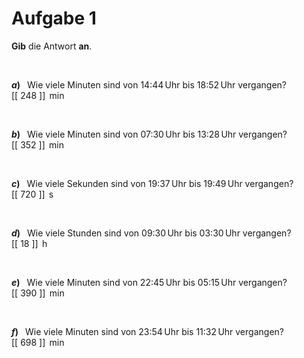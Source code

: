 <!--
version:  0.0.1

language: de

@style
input {
    text-align: center;
}

.flex-container {
    display: flex;
    flex-wrap: wrap;
    align-items: stretch;
    gap: 20px;
}

.flex-child {
    flex: 1;
    min-width: 350px;
    margin-right: 20px;
}

@media (max-width: 400px) {
    .flex-child {
        flex: 100%;
        margin-right: 0;
    }
}
@end

formula: \carry   \textcolor{red}{\scriptsize #1}
formula: \digit   \rlap{\carry{#1}}\phantom{#2}#2
formula: \permil  \text{‰}

import: https://raw.githubusercontent.com/liaTemplates/algebrite/master/README.md
import: https://raw.githubusercontent.com/LiaTemplates/Tikz-Jax/main/README.md

script: https://cdn.jsdelivr.net/gh/LiaTemplates/Tikz-Jax@main/dist/index.js

@round
<script>
  let value = `@input`;
  if (value.startsWith("@")) {
    ""
  } else {
    value = JSON.parse(value);
    value = value[0]
    value = value.replace(/,/g, ".");
    value = parseFloat(value);
    value = Math.round(value * Math.pow(10,@1)) / Math.pow(10,@1);
    value == @0
  }
</script>
@end

tags: Einheiten, Zeit, mittel

-->




# Aufgabe 1

**Gib** die Antwort **an**.

<br>


<section class="flex-container">

<div class="flex-child">

__$a)\;\;$__ Wie viele Minuten sind von 14:44$\,$Uhr bis 18:52$\,$Uhr vergangen? \
[[  248  ]] $\,\text{min}$

</div>
<br>
<div class="flex-child">

__$b)\;\;$__ Wie viele Minuten sind von 07:30$\,$Uhr bis 13:28$\,$Uhr vergangen? \
[[  352  ]] $\,\text{min}$

</div>
<br>
<div class="flex-child">

__$c)\;\;$__ Wie viele Sekunden sind von 19:37$\,$Uhr bis 19:49$\,$Uhr vergangen? \
[[  720  ]] $\,\text{s}$

</div>
<br>
<div class="flex-child">

__$d)\;\;$__ Wie viele Stunden sind von 09:30$\,$Uhr bis 03:30$\,$Uhr vergangen? \
[[  18   ]] $\,\text{h}$

</div>
<br>
<div class="flex-child">

__$e)\;\;$__ Wie viele Minuten sind von 22:45$\,$Uhr bis 05:15$\,$Uhr vergangen? \
[[  390  ]] $\,\text{min}$

</div>
<br>
<div class="flex-child">

__$f)\;\;$__ Wie viele Minuten sind von 23:54$\,$Uhr bis 11:32$\,$Uhr vergangen? \
[[  698  ]] $\,\text{min}$

</div>


</section>

<br>
<br>
<br>
<br>
<br>